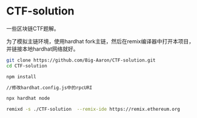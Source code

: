 # CTF-solution
一些区块链CTF题解。

为了模拟主链环境，使用hardhat fork主链，然后在remix编译器中打开本项目，并链接本地hardhat网络就好。

```sh
git clone https://github.com/Big-Aaron/CTF-solution.git
cd CTF-solution

npm install

//修改hardhat.config.js中的rpcURI

npx hardhat node

remixd -s ./CTF-solution  --remix-ide https://remix.ethereum.org
```

